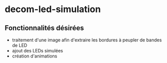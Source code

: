 # decom-led-simulation

## Fonctionnalités désirées
- traitement d'une image afin d'extraire les bordures à peupler de bandes de LED
- ajout des LEDs simulées
- création d'animations